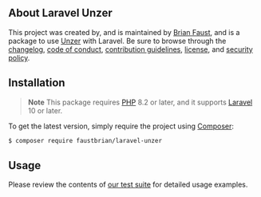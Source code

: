 ## About Laravel Unzer

This project was created by, and is maintained by [Brian Faust](https://github.com/faustbrian), and is a package to use [Unzer](https://www.unzer.com/en/) with Laravel. Be sure to browse through the [changelog](CHANGELOG.md), [code of conduct](.github/CODE_OF_CONDUCT.md), [contribution guidelines](.github/CONTRIBUTING.md), [license](LICENSE), and [security policy](.github/SECURITY.md).

## Installation

> **Note**
> This package requires [PHP](https://www.php.net/) 8.2 or later, and it supports [Laravel](https://laravel.com/) 10 or later.

To get the latest version, simply require the project using [Composer](https://getcomposer.org/):

```bash
$ composer require faustbrian/laravel-unzer
```

## Usage

Please review the contents of [our test suite](/tests) for detailed usage examples.
